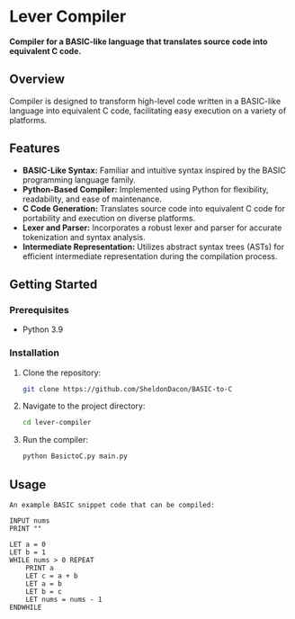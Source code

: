 # Lever Compiler

**Compiler for a BASIC-like language that translates source code into equivalent C code.**

## Overview

 Compiler is designed to transform high-level code written in a BASIC-like language into equivalent C code, facilitating easy execution on a variety of platforms.

## Features

- **BASIC-Like Syntax:** Familiar and intuitive syntax inspired by the BASIC programming language family.
- **Python-Based Compiler:** Implemented using Python for flexibility, readability, and ease of maintenance.
- **C Code Generation:** Translates source code into equivalent C code for portability and execution on diverse platforms.
- **Lexer and Parser:** Incorporates a robust lexer and parser for accurate tokenization and syntax analysis.
- **Intermediate Representation:** Utilizes abstract syntax trees (ASTs) for efficient intermediate representation during the compilation process.

## Getting Started

### Prerequisites

- Python 3.9

### Installation

1. Clone the repository:

    ```bash
    git clone https://github.com/SheldonDacon/BASIC-to-C
    ```

2. Navigate to the project directory:

    ```bash
    cd lever-compiler
    ```

3. Run the compiler:

    ```bash
    python BasictoC.py main.py
    ```

## Usage
```
An example BASIC snippet code that can be compiled:

INPUT nums
PRINT ""

LET a = 0
LET b = 1
WHILE nums > 0 REPEAT
    PRINT a
    LET c = a + b
    LET a = b
    LET b = c
    LET nums = nums - 1
ENDWHILE
```
